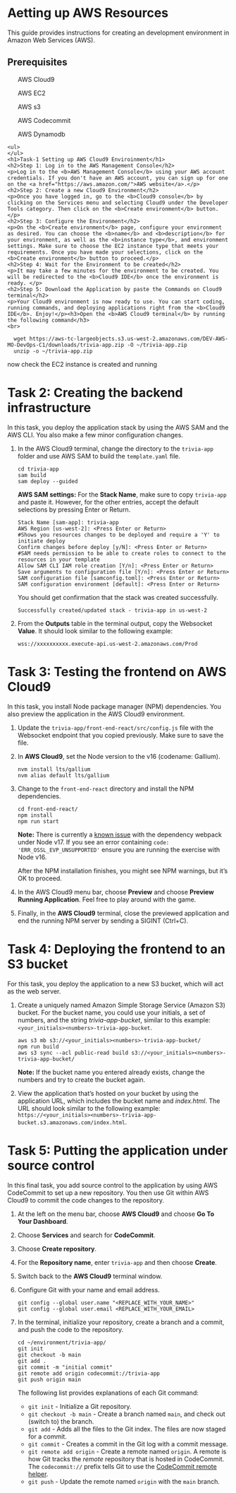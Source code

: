 <!DOCTYPE html>
<html>
<head>
	
</head>
<body>
	<h1>Aetting up AWS Resources</h1>
	<p>This guide provides instructions for creating an development environment in Amazon Web Services (AWS).</p>
	<h2>Prerequisites</h2>
	<ol>AWS Cloud9</ol>
		<ul>AWS EC2</ul>
		<ul>AWS s3</ul>
		<ul>AWS Codecommit</ul>
		<ul>AWS Dynamodb</ul>
		
	<ul>
	</ul>
	<h1>Task-1 Setting up AWS Cloud9 Enviroinment</h1>
	<h2>Step 1: Log in to the AWS Management Console</h2>
	<p>Log in to the <b>AWS Management Console</b> using your AWS account credentials. If you don't have an AWS account, you can sign up for one on the <a href="https://aws.amazon.com/">AWS website</a>.</p>
	<h2>Step 2: Create a new Cloud9 Environment</h2>
	<p>Once you have logged in, go to the <b>Cloud9 console</b> by clicking on the Services menu and selecting Cloud9 under the Developer Tools category. Then click on the <b>Create environment</b> button. </p>
	<h2>Step 3: Configure the Environment</h2>
	<p>On the <b>Create environment</b> page, configure your environment as desired. You can choose the <b>name</b> and <b>description</b> for your environment, as well as the <b>instance type</b>, and environment settings. Make sure to choose the EC2 instance type that meets your requirements. Once you have made your selections, click on the <b>Create environment</b> button to proceed.</p>
	<h2>Step 4: Wait for the Environment to be created</h2>
	<p>It may take a few minutes for the environment to be created. You will be redirected to the <b>Cloud9 IDE</b> once the environment is ready. </p>
	<h2>Step 5: Download the Application by paste the Commands on Cloud9 terminal</h2>
	<p>Your Cloud9 environment is now ready to use. You can start coding, running commands, and deploying applications right from the <b>Cloud9 IDE</b>. Enjoy!</p><h3>Open the <b>AWS Cloud9 terminal</b> by running the following command</h3>
	<br>
	
	  wget https://aws-tc-largeobjects.s3.us-west-2.amazonaws.com/DEV-AWS-MO-DevOps-C1/downloads/trivia-app.zip -O ~/trivia-app.zip
	  unzip -o ~/trivia-app.zip

	
<p>now check the EC2 instance is created and running</p>
	<h1>Task 2: Creating the backend infrastructure</h1>
<p>In this task, you deploy the application stack by using the AWS SAM and the AWS CLI. You also make a few minor configuration changes.</p>
<ol type="1">
<li><p>In the AWS Cloud9 terminal, change the directory to the <code>trivia-app</code> folder and use AWS SAM to build the <code>template.yaml</code> file.</p>
<div class="sourceCode" id="cb2"><pre class="sourceCode bash"><code class="sourceCode bash"><span id="cb2-1"><a href="#cb2-1" aria-hidden="true" tabindex="-1"></a><span class="bu">cd</span> trivia-app</span>
<span id="cb2-2"><a href="#cb2-2" aria-hidden="true" tabindex="-1"></a><span class="ex">sam</span> build</span>
<span id="cb2-3"><a href="#cb2-3" aria-hidden="true" tabindex="-1"></a><span class="ex">sam</span> deploy <span class="at">--guided</span></span></code></pre></div>
<p><strong>AWS SAM settings:</strong> For the <strong>Stack Name</strong>, make sure to copy <code>trivia-app</code> and paste it. However, for the other entries, accept the default selections by pressing Enter or Return.</p>
<pre><code>Stack Name [sam-app]: trivia-app
AWS Region [us-west-2]: &lt;Press Enter or Return&gt;
#Shows you resources changes to be deployed and require a &#39;Y&#39; to initiate deploy
Confirm changes before deploy [y/N]: &lt;Press Enter or Return&gt;
#SAM needs permission to be able to create roles to connect to the resources in your template
Allow SAM CLI IAM role creation [Y/n]: &lt;Press Enter or Return&gt;
Save arguments to configuration file [Y/n]: &lt;Press Enter or Return&gt;
SAM configuration file [samconfig.toml]: &lt;Press Enter or Return&gt;
SAM configuration environment [default]: &lt;Press Enter or Return&gt;</code></pre>
<p>You should get confirmation that the stack was created successfully.</p>
<pre><code>Successfully created/updated stack - trivia-app in us-west-2</code></pre></li>
<li><p>From the <strong>Outputs</strong> table in the terminal output, copy the Websocket <strong>Value</strong>. It should look similar to the following example:</p>
<pre><code>wss://xxxxxxxxxx.execute-api.us-west-2.amazonaws.com/Prod  </code></pre></li>
</ol>
<h1>Task 3: Testing the frontend on AWS Cloud9</h1>
<p>In this task, you install Node package manager (NPM) dependencies. You also preview the application in the AWS Cloud9 environment.</p>
<ol type="1">
<li><p>Update the <code>trivia-app/front-end-react/src/config.js</code> file with the Websocket endpoint that you copied previously. Make sure to save the file.</p></li>
<li><p>In <strong>AWS Cloud9</strong>, set the Node version to the v16 (codename: Gallium).</p>
<div class="sourceCode" id="cb6"><pre class="sourceCode bash"><code class="sourceCode bash"><span id="cb6-1"><a href="#cb6-1" aria-hidden="true" tabindex="-1"></a><span class="ex">nvm</span> install lts/gallium</span>
<span id="cb6-2"><a href="#cb6-2" aria-hidden="true" tabindex="-1"></a><span class="ex">nvm</span> alias default lts/gallium</span></code></pre></div></li>
<li><p>Change to the <code>front-end-react</code> directory and install the NPM dependencies.</p>
<div class="sourceCode" id="cb7"><pre class="sourceCode bash"><code class="sourceCode bash"><span id="cb7-1"><a href="#cb7-1" aria-hidden="true" tabindex="-1"></a><span class="bu">cd</span> front-end-react/</span>
<span id="cb7-2"><a href="#cb7-2" aria-hidden="true" tabindex="-1"></a><span class="ex">npm</span> install</span>
<span id="cb7-3"><a href="#cb7-3" aria-hidden="true" tabindex="-1"></a><span class="ex">npm</span> run start</span></code></pre></div>
<p><strong>Note:</strong> There is currently a <a href="https://github.com/webpack/webpack/issues/14532" target="_blank">known issue</a> with the dependency webpack under Node v17. If you see an error containing <code>code: 'ERR_OSSL_EVP_UNSUPPORTED'</code> ensure you are running the exercise with Node v16.</p>
<p>After the NPM installation finishes, you might see NPM warnings, but it’s OK to proceed.</p></li>
<li><p>In the AWS Cloud9 menu bar, choose <strong>Preview</strong> and choose <strong>Preview Running Application</strong>. Feel free to play around with the game.</p></li>
<li><p>Finally, in the <strong>AWS Cloud9</strong> terminal, close the previewed application and end the running NPM server by sending a SIGINT (Ctrl+C).</p></li>
</ol>
<h1>Task 4: Deploying the frontend to an S3 bucket</h1>
<p>For this task, you deploy the application to a new S3 bucket, which will act as the web server.</p>
<ol type="1">
<li><p>Create a uniquely named Amazon Simple Storage Service (Amazon S3) bucket. For the bucket name, you could use your initials, a set of numbers, and the string <em>trivia-app-bucket</em>, similar to this example: <code>&lt;your_initials&gt;&lt;numbers&gt;-trivia-app-bucket</code>.</p>
<div class="sourceCode" id="cb8"><pre class="sourceCode bash"><code class="sourceCode bash"><span id="cb8-1"><a href="#cb8-1" aria-hidden="true" tabindex="-1"></a><span class="ex">aws</span> s3 mb s3://<span class="op">&lt;</span>your_initials<span class="op">&gt;&lt;</span>numbers<span class="op">&gt;</span>-trivia-app-bucket/</span>
<span id="cb8-2"><a href="#cb8-2" aria-hidden="true" tabindex="-1"></a><span class="ex">npm</span> run build</span>
<span id="cb8-3"><a href="#cb8-3" aria-hidden="true" tabindex="-1"></a><span class="ex">aws</span> s3 sync <span class="at">--acl</span> public-read build s3://<span class="op">&lt;</span>your_initials<span class="op">&gt;&lt;</span>numbers<span class="op">&gt;</span>-trivia-app-bucket/</span></code></pre></div>
<p><strong>Note:</strong> If the bucket name you entered already exists, change the numbers and try to create the bucket again.</p></li>
<li><p>View the application that’s hosted on your bucket by using the application URL, which includes the bucket name and <em>index.html</em>. The URL should look similar to the following example: <code>https://&lt;your_initials&gt;&lt;numbers&gt;-trivia-app-bucket.s3.amazonaws.com/index.html</code>.</p></li>
</ol>
<h1>Task 5: Putting the application under source control</h1>
<p>In this final task, you add source control to the application by using AWS CodeCommit to set up a new repository. You then use Git within AWS Cloud9 to commit the code changes to the repository.</p>
<ol type="1">
<li><p>At the left on the menu bar, choose <strong>AWS Cloud9</strong> and choose <strong>Go To Your Dashboard</strong>.</p></li>
<li><p>Choose <strong>Services</strong> and search for <strong>CodeCommit</strong>.</p></li>
<li><p>Choose <strong>Create repository</strong>.</p></li>
<li><p>For the <strong>Repository name</strong>, enter <code>trivia-app</code> and then choose <strong>Create</strong>.</p></li>
<li><p>Switch back to the <strong>AWS Cloud9</strong> terminal window.</p></li>
<li><p>Configure Git with your name and email address.</p>
<div class="sourceCode" id="cb9"><pre class="sourceCode bash"><code class="sourceCode bash"><span id="cb9-1"><a href="#cb9-1" aria-hidden="true" tabindex="-1"></a><span class="fu">git</span> config <span class="at">--global</span> user.name <span class="st">&quot;&lt;REPLACE_WITH_YOUR_NAME&gt;&quot;</span></span>
<span id="cb9-2"><a href="#cb9-2" aria-hidden="true" tabindex="-1"></a><span class="fu">git</span> config <span class="at">--global</span> user.email <span class="op">&lt;</span>REPLACE_WITH_YOUR_EMAIL<span class="op">&gt;</span></span></code></pre></div></li>
<li><p>In the terminal, initialize your repository, create a branch and a commit, and push the code to the repository.</p>
<div class="sourceCode" id="cb10"><pre class="sourceCode bash"><code class="sourceCode bash"><span id="cb10-1"><a href="#cb10-1" aria-hidden="true" tabindex="-1"></a><span class="bu">cd</span> ~/environment/trivia-app/</span>
<span id="cb10-2"><a href="#cb10-2" aria-hidden="true" tabindex="-1"></a><span class="fu">git</span> init</span>
<span id="cb10-3"><a href="#cb10-3" aria-hidden="true" tabindex="-1"></a><span class="fu">git</span> checkout <span class="at">-b</span> main</span>
<span id="cb10-4"><a href="#cb10-4" aria-hidden="true" tabindex="-1"></a><span class="fu">git</span> add .</span>
<span id="cb10-5"><a href="#cb10-5" aria-hidden="true" tabindex="-1"></a><span class="fu">git</span> commit <span class="at">-m</span> <span class="st">&quot;initial commit&quot;</span></span>
<span id="cb10-6"><a href="#cb10-6" aria-hidden="true" tabindex="-1"></a><span class="fu">git</span> remote add origin codecommit://trivia-app</span>
<span id="cb10-7"><a href="#cb10-7" aria-hidden="true" tabindex="-1"></a><span class="fu">git</span> push origin main</span></code></pre></div>
<p>The following list provides explanations of each Git command:</p>
<ul>
<li><code>git init</code> - Initialize a Git repository.</li>
<li><code>git checkout -b main</code> - Create a branch named <code>main</code>, and check out (switch to) the branch.</li>
<li><code>git add</code> - Adds all the files to the Git index. The files are now staged for a commit.</li>
<li><code>git commit</code> - Creates a commit in the Git log with a commit message.</li>
<li><code>git remote add origin</code> - Create a remote named <code>origin</code>. A remote is how Git tracks the <em>remote</em> repository that is hosted in CodeCommit. The <code>codecommit://</code> prefix tells Git to use the <a href="https://aws.amazon.com/about-aws/whats-new/2020/03/aws-codecommit-introduces-open-source-remote-helper/" target="_blank">CodeCommit remote helper</a>.</li>
<li><code>git push</code> - Update the remote named <code>origin</code> with the <code>main</code> branch.</li>
</ul></li>
</ol>
</body>
</html>
